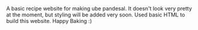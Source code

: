 A basic recipe website for making ube pandesal. It doesn't look very pretty at the moment, but styling will be added very soon. Used basic HTML to build this website. Happy Baking :)
